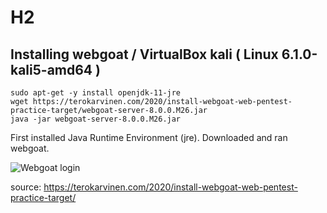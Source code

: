 # H2

## Installing webgoat / VirtualBox kali ( Linux 6.1.0-kali5-amd64 ) 

    sudo apt-get -y install openjdk-11-jre
    wget https://terokarvinen.com/2020/install-webgoat-web-pentest-practice-target/webgoat-server-8.0.0.M26.jar
    java -jar webgoat-server-8.0.0.M26.jar

First installed Java Runtime Environment (jre). Downloaded and ran webgoat. 

![Webgoat login](https:https://github.com/t-t-r/Penetration-testing-course-2023/tree/main/img/wglogin.jpg)

source: https://terokarvinen.com/2020/install-webgoat-web-pentest-practice-target/